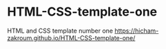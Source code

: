 # HTML-CSS-template-one
HTML and CSS template  number one
https://hicham-zakroum.github.io/HTML-CSS-template-one/
